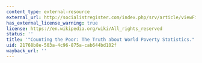 ```yaml
---
content_type: external-resource
external_url: http://socialistregister.com/index.php/srv/article/viewFile/5849/2745
has_external_license_warning: true
license: https://en.wikipedia.org/wiki/All_rights_reserved
status: ''
title: '"Counting the Poor: The Truth about World Poverty Statistics." (PDF)'
uid: 21768b8e-503a-4c96-875a-cab644bd102f
wayback_url: ''
---
```


